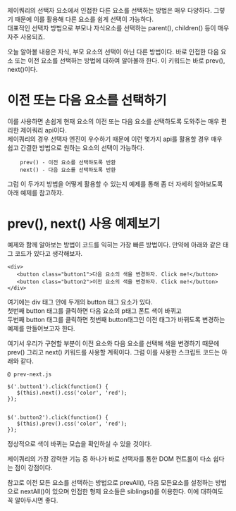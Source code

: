 제이쿼리의 선택자 요소에서 인접한 다른 요소를 선택하는 방법은 매우 다양하다. 그렇기 때문에 이를 활용해 다른 요소를 쉽게 선택이 가능하다. <br>
대표적인 선택자 방법으로 부모나 자식요소를 선택하는 parent(), children() 등이 매우 자주 사용되죠.

오늘 알아볼 내용은 자식, 부모 요소의 선택이 아닌 다른 방법이다. 바로 인접한 다음 요소 또는 이전 요소를 선택하는 방법에 대하여 알아볼까 한다. 
이 키워드는 바로  prev(), next()이다.


# 이전 또는 다음 요소를 선택하기

이를 사용하면 손쉽게 현재 요소의 이전 또는 다음 요소를 선택하도록 도와주는 매우 편리한 제이쿼리 api이다.  <br>
제이쿼리의 경우 선택자 엔진이 우수하기 때문에 이런 몇가지 api를 활용할 경우 매우 쉽고 간결한 방법으로 원하는 요소의 선택이 가능하다.
		
		prev() - 이전 요소를 선택하도록 반환
		next() - 다음 요소를 선택하도록 반환


그럼 이 두가지 방법을 어떻게 활용할 수 있는지 예제를 통해 좀 더 자세히 알아보도록
아래 예제를 참고하자.


# prev(), next() 사용 예제보기

예제와 함께 알아보는 방법이 코드를 익히는 가장 빠른 방법이다. 만약에 아래와 같은 태그 코드가 있다고 생각해보자.

```
<div>
   <button class="button1">다음 요소의 색을 변경하자. Click me!</button>
   <button class="button2">이전 요소의 색을 변경하자. Click me!</button>
</div>
```

여기에는 div 태그 안에 두개의 button 태그 요소가 있다. <br>
첫번째 button 태그를 클릭하면 다음 요소의 p태그 폰트 색이 바뀌고 <br> 
두번째 button 태그를 클릭하면 첫번째 button태그인 이전 태그가 바뀌도록 변경하는 예제를 만들어보고자 한다. 

여기서 우리가 구현할 부분이 이전 요소와 다음 요소를 선택해 색을 변경하기 때문에 prev() 그리고 next() 키워드를 사용할 계획이다. 
그럼 이를 사용한 스크립트 코드는 아래와 같다.

```
@ prev-next.js

$('.button1').click(function() {
   $(this).next().css('color', 'red');
});


$('.button2').click(function() {
   $(this).prev().css('color', 'red');
});
```


정상적으로 색이 바뀌는 모습을 확인하실 수 있을 것이다. 

제이쿼리의 가장 강력한 기능 중 하나가 바로 선택자를 통한 DOM 컨트롤이 다소 쉽다는 점이 강점이다.

참고로 이전 모든 요소를 선택하는 방법으로 prevAll(), 다음 모든요소를 설정하는 방법으로 nextAll()이 있으며 
인접한 형제 요소들은 siblings()를 이용한다. 
이에 대하여도 꼭 알아두시면 좋다.

